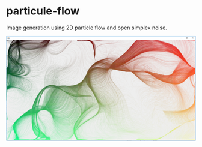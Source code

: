 # particule-flow
Image generation using 2D particle flow and open simplex noise.

![alt text](https://github.com/MaximeClmnt/particule-flow/blob/main/screenshots/Particules3.PNG?raw=true)
